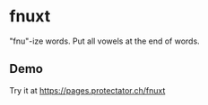 fnuxt
=====

"fnu"-ize words. Put all vowels at the end of words.

Demo
----

Try it at https://pages.protectator.ch/fnuxt
